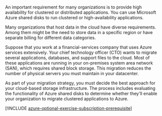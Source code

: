 An important requirement for many organizations is to provide high availability for clustered or distributed applications. You can use Microsoft Azure shared disks to run clustered or high-availability applications.

Many organizations that host data in the cloud have diverse requirements. Among them might be the need to store data in a specific region or have separate billing for different data categories.

Suppose that you work at a financial-services company that uses Azure services extensively. Your chief technology officer (CTO) wants to migrate several applications, databases, and support files to the cloud. Most of these applications are running in your on-premises system area network (SAN), which requires shared block storage. This migration reduces the number of physical servers you must maintain in your datacenter.

As part of your migration strategy, you must decide the best approach for your cloud-based storage infrastructure. The process includes evaluating the functionality of Azure shared disks to determine whether they'll enable your organization to migrate clustered applications to Azure.

[!INCLUDE [azure-optional-exercise-subscription-prerequisite](../../../includes/azure-optional-exercise-subscription-prerequisite.md)]
